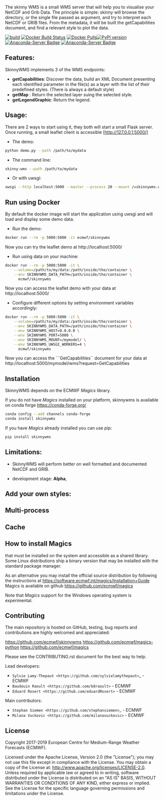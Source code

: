 
The skinny WMS is a small WMS server that will help you to visualise your NetCDF and Grib Data.
The principle is simple: skinny will browse the directory, or the single file passed as argument, and try to interpret each NetCDF or GRIB files. From the metadata, it will be built the getCapabilities document, and find a relevant style to plot the data.

[![build](https://img.shields.io/travis/ecmwf/skinnywms/master.svg)](https://travis-ci.org/ecmwf/skinnywms/branches)
[![Docker Build Status](https://img.shields.io/docker/cloud/build/ecmwf/skinnywms.svg)](https://hub.docker.com/r/ecmwf/skinnywms)
[![Docker Pulls](https://img.shields.io/docker/pulls/ecmwf/skinnywms)](https://hub.docker.com/r/ecmwf/skinnywms)[![PyPI version](https://badge.fury.io/py/skinnywms.svg)](https://badge.fury.io/py/skinnywms) [![Anaconda-Server Badge](https://anaconda.org/conda-forge/skinnywms/badges/version.svg)](https://anaconda.org/conda-forge/skinnywms) [![Anaconda-Server Badge](https://anaconda.org/conda-forge/skinnywms/badges/downloads.svg)](https://anaconda.org/conda-forge/skinnywms)

Features:
---------
SkinnyWMS implements 3 of the WMS endpoints:
- **getCapabilities**: Discover the data, build an XML Document presenting each identified parameter in the file(s) as a layer with the list of their predefined styles. (There is always a default style)
- **getMap** : Return the  selected layer suing the selected style.
- **getLegendGraphic**: Return the legend.


Usage:
-----
There are 2 ways to start using it, they both will start a small Flask server.
Once running, a small leaflet client is accessible [http://127.0.0.1:5000/]

* The demo:

```bash
python demo.py --path /path/to/mydata
```

* The command line:

```bash
skinny-wms --path /path/to/mydata
```

* Or with uwsgi:

```bash
uwsgi --http localhost:5000 --master --process 20 --mount /=skinnywms.wmssvr:application --env SKINNYWMS_DATA_PATH=/path/to/mydata
```


Run using Docker
----------------

By default the docker image will start the application using uwsgi and will load and display some demo data.

* Run the demo:
```bash
docker run --rm -p 5000:5000 -it ecmwf/skinnywms 
```
Now you can try the leaflet demo at http://localhost:5000/

* Run using data on your machine:
```bash
docker run --rm -p 5000:5000 -it \
    --volume=/path/to/my/data:/path/inside/the/container \
    --env SKINNYWMS_DATA_PATH=/path/inside/the/container \
      ecmwf/skinnywms
```
Now you can access the leaflet demo with your data at http://localhost:5000/

* Configure different options by setting environment variables accordingly:
```bash
docker run --rm -p 5000:5000 -it \
    --volume=/path/to/my/data:/path/inside/the/container \
    --env SKINNYWMS_DATA_PATH=/path/inside/the/container \
    --env SKINNYWMS_HOST=0.0.0.0 \
    --env SKINNYWMS_PORT=5000 \
    --env SKINNYWMS_MOUNT=/mymodel/ \
    --env SKINNYWMS_UWSGI_WORKERS=4 \
      ecmwf/skinnywms
```
Now you can access the ```GetCapabilities`` document for your data at http://localhost:5000/mymodel/wms?request=GetCapabilities


Installation
------------

SkinnyWMS  depends on the ECMWF *Magics* library.

If you do not have *Magics* installed on your platform, skinnywms is available on conda forge https://conda-forge.org/

```bash
conda config --add channels conda-forge
conda install skinnywms
```

If you have *Magics* already installed you can use pip:

```bash
pip install skinnywms
```

Limitations:
------------
- SkinnyWMS will perform better on well formatted and documented NetCDF and GRIB.

- development stage: **Alpha**,


Add your own styles:
--------------------

Multi-process
-------------

Cache
-----


How to install Magics
-----------------------

that must be installed on the system and accessible as a shared library.
Some Linux distributions ship a binary version that may be installed with the standard package manager.


As an alternative you may install the official source distribution
by following the instructions at
https://software.ecmwf.int/magics/Installation+Guide
Magics is available on github https://github.com/ecmwf/magics

Note that *Magics* support for the Windows operating system is experimental.




Contributing
------------

The main repository is hosted on GitHub,
testing, bug reports and contributions are highly welcomed and appreciated:

https://github.com/ecmwf/skinnywms
https://github.com/ecmwf/magics-python
https://github.com/ecmwf/magics


Please see the CONTRIBUTING.rst document for the best way to help.

Lead developers:

- `Sylvie Lamy-Thepaut <https://github.com/sylvielamythepaut>`_ - ECMWF
- `Baudouin Raoult <https://github.com/b8raoult>` - ECMWF
- `Eduard Rosert <https://github.com/eduardRosert>` - ECMWF

Main contributors:

- `Stephan Siemen <https://github.com/stephansiemen>`_ - ECMWF
- `Milana Vuckovic <https://github.com/milanavuckovic>` - ECMWF


License
-------

Copyright 2017-2019 European Centre for Medium-Range Weather Forecasts (ECMWF).

Licensed under the Apache License, Version 2.0 (the "License");
you may not use this file except in compliance with the License.
You may obtain a copy of the License at: http://www.apache.org/licenses/LICENSE-2.0.
Unless required by applicable law or agreed to in writing, software
distributed under the License is distributed on an "AS IS" BASIS,
WITHOUT WARRANTIES OR CONDITIONS OF ANY KIND, either express or implied.
See the License for the specific language governing permissions and
limitations under the License.

